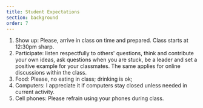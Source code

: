 ```yaml
---
title: Student Expectations
section: background
order: 7
---
```

1. Show up: Please, arrive in class on time and prepared. Class starts at 12:30pm sharp.
1. Participate: listen respectfully to others' questions, think and contribute your own ideas, ask questions when you are stuck, be a leader and set a positive example for your classmates. The same applies for online discussions within the class.
1. Food: Please, no eating in class; drinking is ok; 
1. Computers: I appreciate it if computers stay closed unless needed in current activity.
1. Cell phones: Please refrain using your phones during class.